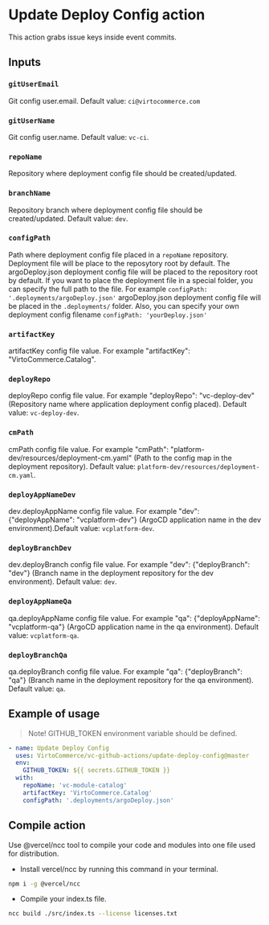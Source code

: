 # Update Deploy Config action

This action grabs issue keys inside event commits.

## Inputs

### `gitUserEmail`

Git config user.email. Default value: `ci@virtocommerce.com`

### `gitUserName`

Git config user.name. Default value: `vc-ci`.

### `repoName`

Repository where deployment config file should be created/updated.

### `branchName`

Repository branch where deployment config file should be created/updated. Default value: `dev`.

### `configPath`

Path where deployment config file placed in a `repoName` repository. Deployment file will be place to the reposytory root by default. The argoDeploy.json deployment config file will be placed to the repository root by default. If you want to place the deployment file in a special folder, you can specify the full path to the file. For example `configPath: '.deployments/argoDeploy.json'` argoDeploy.json deployment config file will be placed in the `.deployments/` folder. Also, you can specify your own deployment config filename `configPath: 'yourDeploy.json'`

### `artifactKey`

artifactKey config file value. For example   "artifactKey": "VirtoCommerce.Catalog".

### `deployRepo`

deployRepo config file value. For example "deployRepo": "vc-deploy-dev" (Repository name where application deployment config placed). Default value: `vc-deploy-dev`.

### `cmPath`

cmPath config file value. For example  "cmPath": "platform-dev/resources/deployment-cm.yaml" (Path to the config map in the deployment repository). Default value: `platform-dev/resources/deployment-cm.yaml`. 

### `deployAppNameDev`

dev.deployAppName config file value. For example "dev": {"deployAppName": "vcplatform-dev"} (ArgoCD application name in the dev environment).Default value: `vcplatform-dev`.
  
### `deployBranchDev`

dev.deployBranch config file value. For example "dev": {"deployBranch": "dev"} (Branch name in the deployment repository for the dev environment). Default value: `dev`.
  
### `deployAppNameQa`

qa.deployAppName config file value. For example "qa": {"deployAppName": "vcplatform-qa"} (ArgoCD application name in the qa environment). Default value: `vcplatform-qa`.

### `deployBranchQa`

qa.deployBranch config file value. For example "qa": {"deployBranch": "qa"} (Branch name in the deployment repository for the qa environment). Default value: `qa`.

## Example of usage

> Note! GITHUB_TOKEN environment variable should be defined.

```yml
- name: Update Deploy Config 
  uses: VirtoCommerce/vc-github-actions/update-deploy-config@master
  env:
    GITHUB_TOKEN: ${{ secrets.GITHUB_TOKEN }}
  with:
    repoName: 'vc-module-catalog'
    artifactKey: 'VirtoCommerce.Catalog'
    configPath: '.deployments/argoDeploy.json'
```

## Compile action

Use @vercel/ncc tool to compile your code and modules into one file used for distribution.

- Install vercel/ncc by running this command in your terminal.

```bash
npm i -g @vercel/ncc
```

- Compile your index.ts file.

```bash
ncc build ./src/index.ts --license licenses.txt
```
